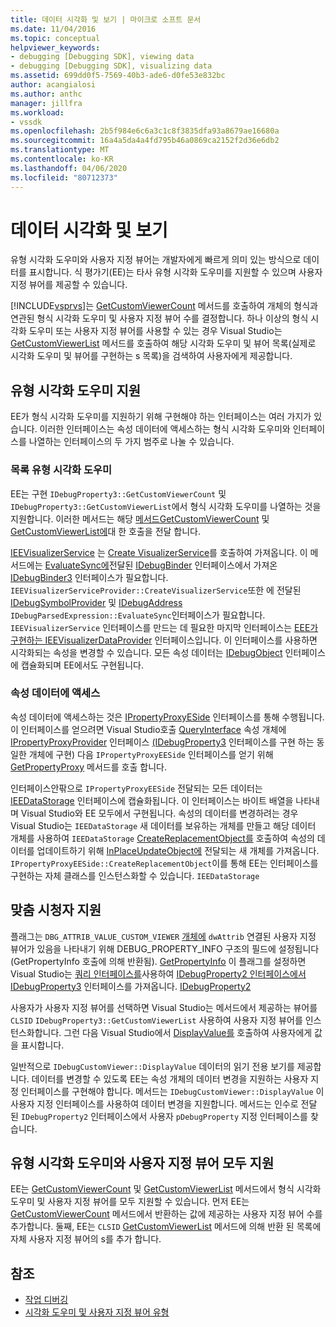```yaml
---
title: 데이터 시각화 및 보기 | 마이크로 소프트 문서
ms.date: 11/04/2016
ms.topic: conceptual
helpviewer_keywords:
- debugging [Debugging SDK], viewing data
- debugging [Debugging SDK], visualizing data
ms.assetid: 699dd0f5-7569-40b3-ade6-d0fe53e832bc
author: acangialosi
ms.author: anthc
manager: jillfra
ms.workload:
- vssdk
ms.openlocfilehash: 2b5f984e6c6a3c1c8f3835dfa93a8679ae16680a
ms.sourcegitcommit: 16a4a5da4a4fd795b46a0869ca2152f2d36e6db2
ms.translationtype: MT
ms.contentlocale: ko-KR
ms.lasthandoff: 04/06/2020
ms.locfileid: "80712373"
---
```

# <a name="visualizing-and-viewing-data"></a>데이터 시각화 및 보기
유형 시각화 도우미와 사용자 지정 뷰어는 개발자에게 빠르게 의미 있는 방식으로 데이터를 표시합니다. 식 평가기(EE)는 타사 유형 시각화 도우미를 지원할 수 있으며 사용자 지정 뷰어를 제공할 수 있습니다.

 [!INCLUDE[vsprvs](../../code-quality/includes/vsprvs_md.md)]는 [GetCustomViewerCount](../../extensibility/debugger/reference/idebugproperty3-getcustomviewercount.md) 메서드를 호출하여 개체의 형식과 연관된 형식 시각화 도우미 및 사용자 지정 뷰어 수를 결정합니다. 하나 이상의 형식 시각화 도우미 또는 사용자 지정 뷰어를 사용할 수 있는 경우 Visual Studio는 [GetCustomViewerList](../../extensibility/debugger/reference/idebugproperty3-getcustomviewerlist.md) 메서드를 호출하여 해당 시각화 도우미 및 뷰어 목록(실제로 시각화 도우미 및 뷰어를 구현하는 s 목록)을 검색하여 사용자에게 제공합니다.

## <a name="supporting-type-visualizers"></a>유형 시각화 도우미 지원
 EE가 형식 시각화 도우미를 지원하기 위해 구현해야 하는 인터페이스는 여러 가지가 있습니다. 이러한 인터페이스는 속성 데이터에 액세스하는 형식 시각화 도우미와 인터페이스를 나열하는 인터페이스의 두 가지 범주로 나눌 수 있습니다.

### <a name="listing-type-visualizers"></a>목록 유형 시각화 도우미
 EE는 구현 `IDebugProperty3::GetCustomViewerCount` 및 `IDebugProperty3::GetCustomViewerList`에서 형식 시각화 도우미를 나열하는 것을 지원합니다. 이러한 메서드는 해당 [메서드GetCustomViewerCount](../../extensibility/debugger/reference/ieevisualizerservice-getcustomviewercount.md) 및 [GetCustomViewerList에](../../extensibility/debugger/reference/ieevisualizerservice-getcustomviewerlist.md)대 한 호출을 전달 합니다.

 [IEEVisualizerService](../../extensibility/debugger/reference/ieevisualizerservice.md) 는 [Create VisualizerService](../../extensibility/debugger/reference/ieevisualizerserviceprovider-createvisualizerservice.md)를 호출하여 가져옵니다. 이 메서드에는 [EvaluateSync에](../../extensibility/debugger/reference/idebugparsedexpression-evaluatesync.md)전달된 [IDebugBinder](../../extensibility/debugger/reference/idebugbinder3.md) 인터페이스에서 가져온 [IDebugBinder3](../../extensibility/debugger/reference/idebugbinder.md) 인터페이스가 필요합니다. `IEEVisualizerServiceProvider::CreateVisualizerService`또한 에 전달된 [IDebugSymbolProvider](../../extensibility/debugger/reference/idebugsymbolprovider.md) 및 [IDebugAddress](../../extensibility/debugger/reference/idebugaddress.md) `IDebugParsedExpression::EvaluateSync`인터페이스가 필요합니다. `IEEVisualizerService` 인터페이스를 만드는 데 필요한 마지막 인터페이스는 [EEE가 구현하는 IEEVisualizerDataProvider](../../extensibility/debugger/reference/ieevisualizerdataprovider.md) 인터페이스입니다. 이 인터페이스를 사용하면 시각화되는 속성을 변경할 수 있습니다. 모든 속성 데이터는 [IDebugObject](../../extensibility/debugger/reference/idebugobject.md) 인터페이스에 캡슐화되며 EE에서도 구현됩니다.

### <a name="accessing-property-data"></a>속성 데이터에 액세스
 속성 데이터에 액세스하는 것은 [IPropertyProxyESide](../../extensibility/debugger/reference/ipropertyproxyeeside.md) 인터페이스를 통해 수행됩니다. 이 인터페이스를 얻으려면 Visual Studio호출 [QueryInterface](/cpp/atl/queryinterface) 속성 개체에 [IPropertyProxyProvider](../../extensibility/debugger/reference/ipropertyproxyprovider.md) 인터페이스 [(IDebugProperty3](../../extensibility/debugger/reference/idebugproperty3.md) 인터페이스를 구현 하는 동일한 개체에 구현) 다음 `IPropertyProxyEESide` 인터페이스를 얻기 위해 [GetPropertyProxy](../../extensibility/debugger/reference/ipropertyproxyprovider-getpropertyproxy.md) 메서드를 호출 합니다.

 인터페이스안팎으로 `IPropertyProxyEESide` 전달되는 모든 데이터는 [IEEDataStorage](../../extensibility/debugger/reference/ieedatastorage.md) 인터페이스에 캡슐화됩니다. 이 인터페이스는 바이트 배열을 나타내며 Visual Studio와 EE 모두에서 구현됩니다. 속성의 데이터를 변경하려는 경우 Visual Studio는 `IEEDataStorage` 새 데이터를 보유하는 개체를 만들고 해당 데이터 개체를 사용하여 `IEEDataStorage` [CreateReplacementObject를](../../extensibility/debugger/reference/ipropertyproxyeeside-createreplacementobject.md) 호출하여 속성의 데이터를 업데이트하기 위해 [InPlaceUpdateObject에](../../extensibility/debugger/reference/ipropertyproxyeeside-inplaceupdateobject.md) 전달되는 새 개체를 가져옵니다. `IPropertyProxyEESide::CreateReplacementObject`이를 통해 EE는 인터페이스를 구현하는 자체 클래스를 인스턴스화할 수 있습니다. `IEEDataStorage`

## <a name="supporting-custom-viewers"></a>맞춤 시청자 지원
 플래그는 `DBG_ATTRIB_VALUE_CUSTOM_VIEWER` [개체에](../../extensibility/debugger/reference/debug-property-info.md) `dwAttrib` 연결된 사용자 지정 뷰어가 있음을 나타내기 위해 DEBUG_PROPERTY_INFO 구조의 필드에 설정됩니다(GetPropertyInfo 호출에 의해 반환됨). [GetPropertyInfo](../../extensibility/debugger/reference/idebugproperty2-getpropertyinfo.md) 이 플래그를 설정하면 Visual Studio는 [쿼리 인터페이스를](/cpp/atl/queryinterface)사용하여 [IDebugProperty2 인터페이스에서 IDebugProperty3](../../extensibility/debugger/reference/idebugproperty3.md) 인터페이스를 가져옵니다. [IDebugProperty2](../../extensibility/debugger/reference/idebugproperty2.md)

 사용자가 사용자 지정 뷰어를 선택하면 Visual Studio는 메서드에서 제공하는 뷰어를 `CLSID` `IDebugProperty3::GetCustomViewerList` 사용하여 사용자 지정 뷰어를 인스턴스화합니다. 그런 다음 Visual Studio에서 [DisplayValue를](../../extensibility/debugger/reference/idebugcustomviewer-displayvalue.md) 호출하여 사용자에게 값을 표시합니다.

 일반적으로 `IDebugCustomViewer::DisplayValue` 데이터의 읽기 전용 보기를 제공합니다. 데이터를 변경할 수 있도록 EE는 속성 개체의 데이터 변경을 지원하는 사용자 지정 인터페이스를 구현해야 합니다. 메서드는 `IDebugCustomViewer::DisplayValue` 이 사용자 지정 인터페이스를 사용하여 데이터 변경을 지원합니다. 메서드는 인수로 전달 된 `IDebugProperty2` 인터페이스에서 사용자 `pDebugProperty` 지정 인터페이스를 찾습니다.

## <a name="supporting-both-type-visualizers-and-custom-viewers"></a>유형 시각화 도우미와 사용자 지정 뷰어 모두 지원
 EE는 [GetCustomViewerCount](../../extensibility/debugger/reference/idebugproperty3-getcustomviewercount.md) 및 [GetCustomViewerList](../../extensibility/debugger/reference/idebugproperty3-getcustomviewerlist.md) 메서드에서 형식 시각화 도우미 및 사용자 지정 뷰어를 모두 지원할 수 있습니다. 먼저 EE는 [GetCustomViewerCount](../../extensibility/debugger/reference/ieevisualizerservice-getcustomviewercount.md) 메서드에서 반환하는 값에 제공하는 사용자 지정 뷰어 수를 추가합니다. 둘째, EE는 `CLSID` [GetCustomViewerList](../../extensibility/debugger/reference/ieevisualizerservice-getcustomviewerlist.md) 메서드에 의해 반환 된 목록에 자체 사용자 지정 뷰어의 s를 추가 합니다.

## <a name="see-also"></a>참조
- [작업 디버깅](../../extensibility/debugger/debugging-tasks.md)
- [시각화 도우미 및 사용자 지정 뷰어 유형](../../extensibility/debugger/type-visualizer-and-custom-viewer.md)
